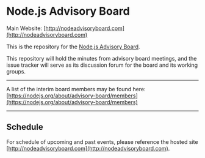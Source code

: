 Node.js Advisory Board
======================

Main Website: [http://nodeadvisoryboard.com](http://nodeadvisoryboard.com)

This is the repository for the [Node.js Advisory
Board](https://www.joyent.com/blog/node-js-advisory-board).

This repository will hold the minutes from advisory board meetings, and the
issue tracker will serve as its discussion forum for the board and its working
groups.

---

A list of the interim board members may be found here:
[https://nodejs.org/about/advisory-board/members](https://nodejs.org/about/advisory-board/members)

---

## Schedule

For schedule of upcoming and past events, please reference the hosted site [http://nodeadvisoryboard.com](http://nodeadvisoryboard.com).
